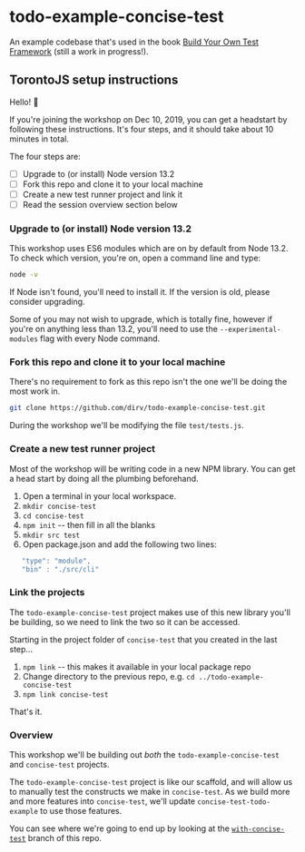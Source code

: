 # todo-example-concise-test

An example codebase that's used in the book [Build Your Own Test Framework](https://leanpub.com/byo-test/) (still a work in progress!).


## TorontoJS setup instructions

Hello! 👋

If you're joining the workshop on Dec 10, 2019, you can get a headstart by following these instructions. It's four steps, and it should take about 10 minutes in total.

The four steps are:

- [ ] Upgrade to (or install) Node version 13.2
- [ ] Fork this repo and clone it to your local machine
- [ ] Create a new test runner project and link it
- [ ] Read the session overview section below

### Upgrade to (or install) Node version 13.2

This workshop uses ES6 modules which are on by default from Node 13.2. To check which version, you're on, open a command line and type:

``` sh
node -v
```

If Node isn't found, you'll need to install it. If the version is old, please consider upgrading.

Some of you may not wish to upgrade, which is totally fine, however if you're on anything less than 13.2, you'll need to use the `--experimental-modules` flag with every Node command.

### Fork this repo and clone it to your local machine

There's no requirement to fork as this repo isn't the one we'll be doing the most work in.

``` sh
git clone https://github.com/dirv/todo-example-concise-test.git
```

During the workshop we'll be modifying the file `test/tests.js`. 

### Create a new test runner project

Most of the workshop will be writing code in a new NPM library. You can get a head start by doing all the plumbing beforehand.

 1. Open a terminal in your local workspace.
 2. `mkdir concise-test`
 3. `cd concise-test`
 4. `npm init` -- then fill in all the blanks
 5. `mkdir src test`
 6. Open package.json and add the following two lines:
 
 ```javascript
    "type": "module",
    "bin" : "./src/cli"
 ```
 
### Link the projects

The `todo-example-concise-test` project makes use of this new library you'll be building, so we need to link the two so it can be accessed.

Starting in the project folder of `concise-test` that you created in the last step...

 1. `npm link` -- this makes it available in your local package repo
 2. Change directory to the previous repo, e.g. `cd ../todo-example-concise-test`
 3. `npm link concise-test`

That's it.

### Overview

This workshop we'll be building out *both* the `todo-example-concise-test` and `concise-test` projects.

The `todo-example-concise-test` project is like our scaffold, and will allow us to manually test the constructs we make in `concise-test`. As we build more and more features into `concise-test`, we'll update `concise-test-todo-example` to use those features.

You can see where we're going to end up by looking at the [`with-concise-test`](https://github.com/dirv/todo-example-concise-test/tree/with-concise-test) branch of this repo.
